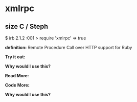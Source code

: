 # xmlrpc

## size C / Steph

$ irb
2.1.2 :001 > require 'xmlrpc'
 => true  

**definition:**
Remote Procedure Call over HTTP support for Ruby

**Try it out:**


**Why would I use this?**


**Read More:**


**Code More:**


**Why would I use this?**
